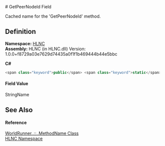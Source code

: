 ﻿<document xml:space="preserve">
<file name="F_HLNC_WorldRunner_MethodName_GetPeerNodeId" /># GetPeerNodeId Field<span id="PageHeader"> </span>


Cached name for the 'GetPeerNodeId' method.

<SectionTitle xml:space="preserve">

## Definition
</SectionTitle>**Namespace:** <a href="N_HLNC">HLNC</a>  
**Assembly:** HLNC (in HLNC.dll) Version: 1.0.0+f8729a03e7629d74435a0f1f1b469444b44e5bbc

**C#**
``` C#
<span class="keyword">public</span> <span class="keyword">static</span> <span class="keyword">readonly</span> <span class="identifier">StringName</span> <span class="identifier">GetPeerNodeId</span>
```

<SectionTitle xml:space="preserve">

#### Field Value
</SectionTitle><span class="noLink">StringName</span><SectionTitle xml:space="preserve">

## See Also
<span id="seeAlso"> </span></SectionTitle><SectionTitle xml:space="preserve">

#### Reference
</SectionTitle><a href="T_HLNC_WorldRunner_MethodName">WorldRunner<span class="languageSpecificText"><span class="cs">.</span><span class="vb">.</span><span class="cpp">::</span><span class="nu">.</span><span class="fs">.</span></span>MethodName Class</a>  
<a href="N_HLNC">HLNC Namespace</a>  
</document>